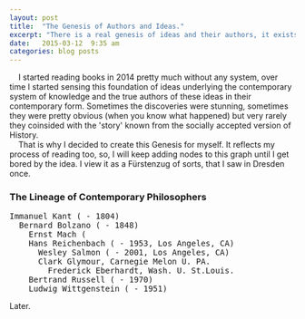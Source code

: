 ```yaml
---
layout: post
title:  "The Genesis of Authors and Ideas."
excerpt: "There is a real genesis of ideas and their authors, it exists. It is well hidden, that is true, but finally you can figure it out yourself (for yourself) in this age of instantly accessible information."
date:   2015-03-12  9:35 am
categories: blog posts
---
```

&nbsp;&nbsp;&nbsp;&nbsp;I started reading books in 2014 pretty much without any system, over time I started sensing this foundation of ideas underlying the contemporary system of knowledge and the true authors of these ideas in their contemporary form. Sometimes the discoveries were stunning, sometimes they were pretty obvious (when you know what happened) but very rarely they coinsided with the 'story' known from the socially accepted version of History.<br>
&nbsp;&nbsp;&nbsp;&nbsp;That is why I decided to create this Genesis for myself. It reflects my process of reading too, so, I will keep adding nodes to this graph until I get bored by the idea. I view it as a Fürstenzug of sorts, that I saw in Dresden once.<br>
### The Lineage of Contemporary Philosophers
<pre>
Immanuel Kant ( - 1804)
  Bernard Bolzano ( - 1848)
    Ernst Mach (
    Hans Reichenbach ( - 1953, Los Angeles, CA)
      Wesley Salmon ( - 2001, Los Angeles, CA)
      Clark Glymour, Carnegie Melon U. PA.
        Frederick Eberhardt, Wash. U. St.Louis.
    Bertrand Russell ( - 1970)
    Ludwig Wittgenstein ( - 1951)
</pre>
Later.
